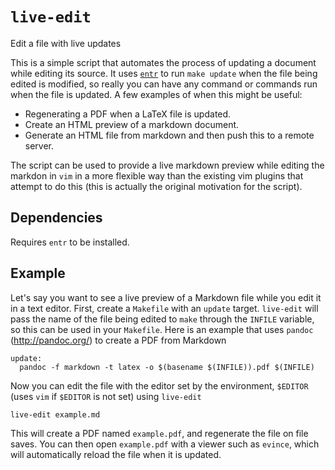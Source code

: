 # `live-edit`

Edit a file with live updates

This is a simple script that automates the process of updating a document while editing its source.
It uses [`entr`](http://entrproject.org/) to run `make update` when the file being edited is modified, so
really you can have any command or commands run when the file is updated. A few examples of when this might be useful:

 - Regenerating a PDF when a LaTeX file is updated.
 - Create an HTML preview of a markdown document.
 - Generate an HTML file from markdown and then push this to a remote server.

The script can be used to provide a live markdown preview while editing the markdon in `vim` in a more flexible way than the
existing vim plugins that attempt to do this (this is actually the original motivation for the script).

## Dependencies
Requires `entr` to be installed.

## Example
Let's say you want to see a live preview of a Markdown file while you edit it in a text editor. First, create a `Makefile` with an `update`
target. `live-edit` will pass the name of the file being edited to `make` through the `INFILE` variable, so this can be used in your `Makefile`.
Here is an example that uses `pandoc` (http://pandoc.org/) to create a PDF from Markdown

    update:
      pandoc -f markdown -t latex -o $(basename $(INFILE)).pdf $(INFILE)

Now you can edit the file with the editor set by the environment, `$EDITOR` (uses `vim` if `$EDITOR` is not set) using `live-edit`

    live-edit example.md

This will create a PDF named `example.pdf`, and regenerate the file on file saves. You can then open `example.pdf` with a viewer such as `evince`, which
will automatically reload the file when it is updated.

